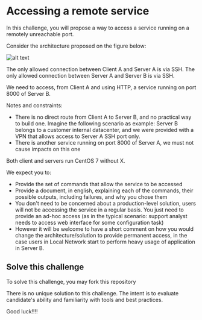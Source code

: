 # Accessing a remote service

In this challenge, you will propose a way to access a service running on a remotely unreachable port.

Consider the architecture proposed on the figure below:
 
![alt text](https://github.com/intelie/challenge-remote-access/raw/master/example%20network%20infrastructure.png "Example network infrastructure")

The only allowed connection between Client A and Server A is via SSH.
The only allowed connection between Server A and Server B is via SSH.

We need to access, from Client A and using HTTP, a service running on port 8000 of Server B.

Notes and constraints:
- There is no direct route from Client A to Server B, and no practical way to build one. Imagine the following scenario as example: Server B belongs to a customer internal datacenter, and we were provided with a VPN that allows access to Server A SSH port only.
- There is another service running on port 8000 of Server A, we must not cause impacts on this one

Both client and servers run CentOS 7 without X.

We expect you to:
* Provide the set of commands that allow the service to be accessed
* Provide a document, in english, explaining each of the commands, their possible outputs, including failures, and why you chose them
* You don't need to be concerned about a production-level solution, users will not be accessing the service in a regular basis. You just need to provide an ad-hoc access (as in the typical scenario: support analyst needs to access web interface for some configuration task)
* However it will be welcome to have a short comment on how you would change the architecture/solution to provide permanent access, in the case users in Local Network start to perform heavy usage of application in Server B.

## Solve this challenge

To solve this challenge, you may fork this repository

There is no unique solution to this challenge. The intent is to evaluate candidate's ability and familiarity with tools and best practices.

Good luck!!!!
